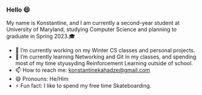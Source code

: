 ### Hello 😄

My name is Konstantine, and I am currently a second-year student at University of Maryland, studying Computer Science and planning to graduate in Spring 2023.🎓
- 🔭 I’m currently working on my Winter CS classes and personal projects. 
- 🌱 I’m currently learning Networking and Git in my classes, and spending most of my time styusyding Reinforcement Learning outside of school.
- 📫 How to reach me: konstantinekahadze@gmail.com
- 😄 Pronouns: He/Him
- ⚡ Fun fact: I like to spend my free time Skateboarding.
